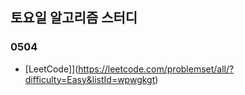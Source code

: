 
## 토요일 알고리즘 스터디  
### 0504  
 - [LeetCode]](https://leetcode.com/problemset/all/?difficulty=Easy&listId=wpwgkgt)  
 
